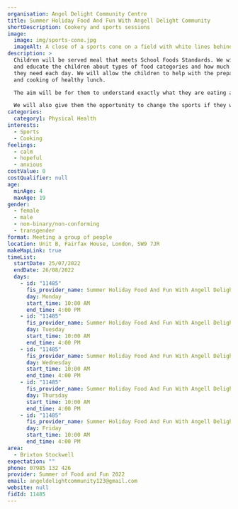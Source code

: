 ```yaml
---
organisation: Angel Delight Community Centre
title: Summer Holiday Food And Fun With Angell Delight Community
shortDescription: Cookery and sports sessions
image:
  image: img/sports-cone.jpg
  imageAlt: A close of a sports cone on a field with white lines behind
description: >
  Children will be served meal that meets School Foods Standards. We will show
  and educate the children about types of food categories and how much of each
  they need each day. We will allow the children to help with the preparation
  and cooking of healthy lunch. 

  The aim will be for them to understand exactly what they are eating and how it benefits their body. We will also allow kids to engage in various different sports such as basket ball, table tennis, lawn tennis and football. We will allow the children to choose which one the prefer from these options. 

  We will also give them the opportunity to change the sports if they want to. We shall also deliver a trip to South Kensington Science Museum.
categories:
  category1: Physical Health
interests:
  - Sports
  - Cooking
feelings:
  - calm
  - hopeful
  - anxious
costValue: 0
costQualifier: null
age:
  minAge: 4
  maxAge: 19
gender:
  - female
  - male
  - non-binary/non-conforming
  - transgender
format: Meeting a group of people
location: Unit B, Fairfax House, London, SW9 7JR
makeMapLink: true
timeList:
  startDate: 25/07/2022
  endDate: 26/08/2022
  days:
    - id: "11485"
      fis_provider_name: Summer Holiday Food And Fun With Angell Delight Community
      day: Monday
      start_time: 10:00 AM
      end_time: 4:00 PM
    - id: "11485"
      fis_provider_name: Summer Holiday Food And Fun With Angell Delight Community
      day: Tuesday
      start_time: 10:00 AM
      end_time: 4:00 PM
    - id: "11485"
      fis_provider_name: Summer Holiday Food And Fun With Angell Delight Community
      day: Wednesday
      start_time: 10:00 AM
      end_time: 4:00 PM
    - id: "11485"
      fis_provider_name: Summer Holiday Food And Fun With Angell Delight Community
      day: Thursday
      start_time: 10:00 AM
      end_time: 4:00 PM
    - id: "11485"
      fis_provider_name: Summer Holiday Food And Fun With Angell Delight Community
      day: Friday
      start_time: 10:00 AM
      end_time: 4:00 PM
area:
  - Brixton Stockwell
expectation: ""
phone: 07985 132 426
provider: Summer of Food and Fun 2022
email: angeldelightcommunity123@gmail.com
website: null
fidId: 11485
---
```

